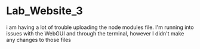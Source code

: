 # Lab_Website_3
i am having a lot of trouble uploading the node modules file. I'm running into issues with the WebGUI and through the terminal, however I didn't make any changes to those files
